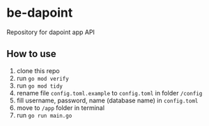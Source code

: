 # be-dapoint
Repository for dapoint app API

## How to use
1. clone this repo
2. run `go mod verify`
3. run `go mod tidy`
4. rename file `config.toml.example` to `config.toml` in folder `/config`
5. fill username, password, name (database name) in `config.toml`
6. move to `/app` folder in terminal
7. run `go run main.go`
